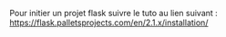 Pour initier un projet flask suivre le tuto au lien suivant : https://flask.palletsprojects.com/en/2.1.x/installation/
